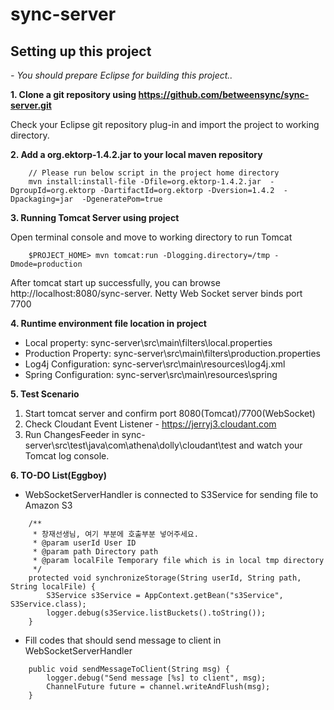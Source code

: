 sync-server
===========

## Setting up this project ##
*- You should prepare Eclipse for building this project..*

**1. Clone a git repository using https://github.com/betweensync/sync-server.git**

Check your Eclipse git repository plug-in and import the project to working directory.

**2. Add a org.ektorp-1.4.2.jar to your local maven repository**

```
	// Please run below script in the project home directory
  	mvn install:install-file -Dfile=org.ektorp-1.4.2.jar  -DgroupId=org.ektorp -DartifactId=org.ektorp -Dversion=1.4.2  -Dpackaging=jar  -DgeneratePom=true
```

**3. Running Tomcat Server using project**

Open terminal console and move to working directory to run Tomcat 

```
	$PROJECT_HOME> mvn tomcat:run -Dlogging.directory=/tmp -Dmode=production
```

After tomcat start up successfully, you can browse http://localhost:8080/sync-server. 
Netty Web Socket server binds port 7700

**4. Runtime environment file location in project**

- Local property: sync-server\src\main\filters\local.properties
- Production Property: sync-server\src\main\filters\production.properties
- Log4j Configuration: sync-server\src\main\resources\log4j.xml
- Spring Configuration: sync-server\src\main\resources\spring

**5. Test Scenario**

1. Start tomcat server and confirm port 8080(Tomcat)/7700(WebSocket)
2. Check Cloudant Event Listener - https://jerryj3.cloudant.com
3. Run ChangesFeeder in sync-server\src\test\java\com\athena\dolly\cloudant\test and watch your Tomcat log console.

**6. TO-DO List(Eggboy)**

- WebSocketServerHandler is connected to S3Service for sending file to Amazon S3

```
	/**
     * 창재선생님, 여기 부분에 호출부분 넣어주세요.
     * @param userId User ID
     * @param path Directory path
     * @param localFile Temporary file which is in local tmp directory
     */
    protected void synchronizeStorage(String userId, String path, String localFile) {
    	S3Service s3Service = AppContext.getBean("s3Service", S3Service.class);
    	logger.debug(s3Service.listBuckets().toString());
    }
```

- Fill codes that should send message to client in WebSocketServerHandler

```
    public void sendMessageToClient(String msg) {
    	logger.debug("Send message [%s] to client", msg);
    	ChannelFuture future = channel.writeAndFlush(msg);
    }
```

